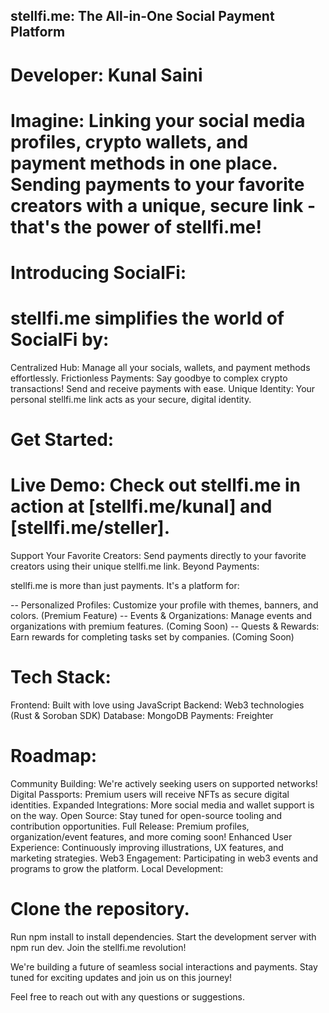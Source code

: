 

## stellfi.me: The All-in-One Social Payment Platform
# Developer: Kunal Saini

# Imagine: Linking your social media profiles, crypto wallets, and payment methods in one place. Sending payments to your favorite creators with a unique, secure link - that's the power of stellfi.me!

# Introducing SocialFi:

# stellfi.me simplifies the world of SocialFi by:

Centralized Hub: Manage all your socials, wallets, and payment methods effortlessly.
Frictionless Payments: Say goodbye to complex crypto transactions! Send and receive payments with ease.
Unique Identity: Your personal stellfi.me link acts as your secure, digital identity.

# Get Started:

# Live Demo: Check out stellfi.me in action at [stellfi.me/kunal] and [stellfi.me/steller].
Support Your Favorite Creators: Send payments directly to your favorite creators using their unique stellfi.me link.
Beyond Payments:

stellfi.me is more than just payments. It's a platform for:

-- Personalized Profiles: Customize your profile with themes, banners, and colors. (Premium Feature)
-- Events & Organizations: Manage events and organizations with premium features. (Coming Soon)
-- Quests & Rewards: Earn rewards for completing tasks set by companies. (Coming Soon)

# Tech Stack:

Frontend: Built with love using JavaScript
Backend: Web3 technologies (Rust & Soroban SDK)
Database: MongoDB
Payments: Freighter

# Roadmap:

Community Building: We're actively seeking users on supported networks!
Digital Passports: Premium users will receive NFTs as secure digital identities.
Expanded Integrations: More social media and wallet support is on the way.
Open Source: Stay tuned for open-source tooling and contribution opportunities.
Full Release: Premium profiles, organization/event features, and more coming soon!
Enhanced User Experience: Continuously improving illustrations, UX features, and marketing strategies.
Web3 Engagement: Participating in web3 events and programs to grow the platform.
Local Development:

# Clone the repository.
Run npm install to install dependencies.
Start the development server with npm run dev.
Join the stellfi.me revolution!

We're building a future of seamless social interactions and payments. Stay tuned for exciting updates and join us on this journey!

Feel free to reach out with any questions or suggestions.
